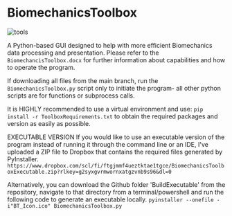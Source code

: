 # BiomechanicsToolbox

![tools](https://github.com/WaltMenke/BiomechanicsToolbox/assets/142276466/db4037b3-256a-45a1-a818-cdaae1543ac6)

A Python-based GUI designed to help with more efficient Biomechanics data processing and presentation.
Please refer to the `BiomechancisToolbox.docx` for further information about capabilities and how to operate the program.

If downloading all files from the main branch, run the `BiomechanicsToolbox.py` script only to initiate the program- all other python scripts are for functions or subprocess calls.

It is HIGHLY recommended to use a virtual environment and use:
`pip install -r ToolboxRequirements.txt` 
to obtain the required packages and version as easily as possible.

EXECUTABLE VERSION
If you would like to use an executable version of the program instead of running it through the command line or an IDE, I've uploaded a ZIP file to Dropbox that contains the required files generated by PyInstaller.
`https://www.dropbox.com/scl/fi/ftgjmmf4ueztktae1tgce/BiomechanicsToolboxExecutable.zip?rlkey=g2syxgvrmwornxatgzvnb9s96&dl=0`

Alternatively, you can download the Github folder 'BuildExecutable' from the repository, navigate to that directory from a terminal/powershell and run the following code to generate an executable locally.
`pyinstaller --onefile -i"BT_Icon.ico" BiomechanicsToolbox.py`
